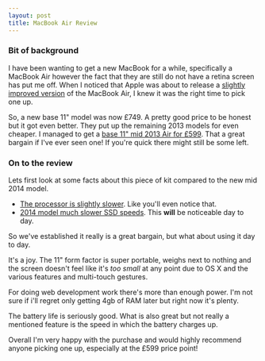 ```yaml
---
layout: post
title: MacBook Air Review
---
```


### Bit of background

I have been wanting to get a new MacBook for a while, specifically a MacBook Air however
the fact that they are still do not have a retina screen has put me off. When I noticed that Apple
was about to release a [slightly improved version](http://www.macrumors.com/2014/04/29/updated-macbook-airs-faster-haswell/)
of the MacBook Air, I knew it was the right time to pick one up.

So, a new base 11" model was now £749. A pretty good price to be honest but it got even better.
They put up the remaining 2013 models for even cheaper. I managed to get a [base 11" mid 2013 Air
for £599](http://store.apple.com/uk/browse/home/specialdeals/mac/macbook_air/11).
That a great bargain if I've ever seen one! If you're quick there might still be some left.

### On to the review

Lets first look at some facts about this piece of kit compared to the new mid 2014 model.

* [The processor is slightly slower](http://www.macrumors.com/2014/04/30/macbook-air-minor-speed-boosts/). Like you'll even notice that.
* [2014 model much slower SSD speeds](http://www.macrumors.com/2014/05/02/2014-macbook-airs-slow-storage/). This **will** be noticeable day to day.

So we've established it really is a great bargain, but what about using it day to day.

It's a joy. The 11" form factor is super portable, weighs next to nothing and the screen doesn't
feel like it's *too small* at any point due to OS X and the various features and multi-touch gestures.

For doing web development work there's more than enough power. I'm not sure if i'll regret only getting 4gb
of RAM later but right now it's plenty.

The battery life is seriously good. What is also great but not really a mentioned feature is the speed in which the battery
charges up.

Overall I'm very happy with the purchase and would highly recommend anyone picking one up, especially at the £599 price point!
